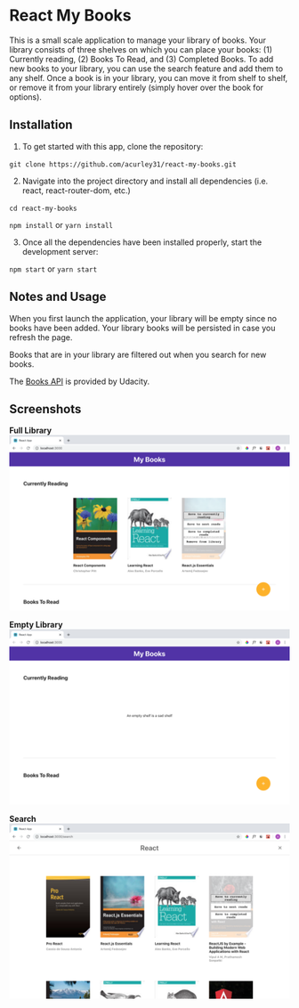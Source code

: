# React My Books
This is a small scale application to manage your library of books. Your library consists of three shelves on which you can place your books: (1) Currently reading, (2) Books To Read, and (3) Completed Books. To add new books to your library, you can use the search feature and add them to any shelf. Once a book is in your library, you can move it from shelf to shelf, or remove it from your library entirely (simply hover over the book for options).


## Installation
1. To get started with this app, clone the repository:

  `git clone https://github.com/acurley31/react-my-books.git`

2. Navigate into the project directory and install all dependencies (i.e. react, react-router-dom, etc.)
  
  `cd react-my-books`
  
  `npm install` or `yarn install`

3. Once all the dependencies have been installed properly, start the development server:

  `npm start` or `yarn start`


## Notes and Usage
When you first launch the application, your library will be empty since no books have been added. Your library books will be persisted in case you refresh the page.

Books that are in your library are filtered out when you search for new books.

The [Books API](https://github.com/udacity/reactnd-project-myreads-starter/blob/master/src/BooksAPI.js) is provided by Udacity.

## Screenshots
**Full Library**
![Full Library](/screenshots/full_library.png "Full Library")

**Empty Library**
![Empty Library](/screenshots/empty_library.png "Empty Library")

**Search**
![Search](/screenshots/search_for_react_books.png "Search")
